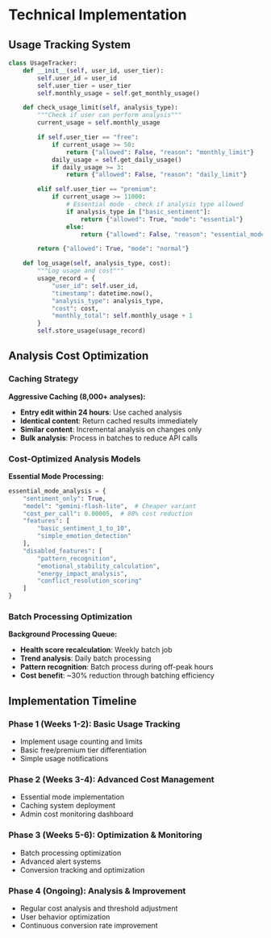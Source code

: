# Technical Implementation

## Usage Tracking System

```python
class UsageTracker:
    def __init__(self, user_id, user_tier):
        self.user_id = user_id
        self.user_tier = user_tier
        self.monthly_usage = self.get_monthly_usage()

    def check_usage_limit(self, analysis_type):
        """Check if user can perform analysis"""
        current_usage = self.monthly_usage

        if self.user_tier == "free":
            if current_usage >= 50:
                return {"allowed": False, "reason": "monthly_limit"}
            daily_usage = self.get_daily_usage()
            if daily_usage >= 3:
                return {"allowed": False, "reason": "daily_limit"}

        elif self.user_tier == "premium":
            if current_usage >= 11000:
                # Essential mode - check if analysis type allowed
                if analysis_type in ["basic_sentiment"]:
                    return {"allowed": True, "mode": "essential"}
                else:
                    return {"allowed": False, "reason": "essential_mode"}

        return {"allowed": True, "mode": "normal"}

    def log_usage(self, analysis_type, cost):
        """Log usage and cost"""
        usage_record = {
            "user_id": self.user_id,
            "timestamp": datetime.now(),
            "analysis_type": analysis_type,
            "cost": cost,
            "monthly_total": self.monthly_usage + 1
        }
        self.store_usage(usage_record)
```

## Analysis Cost Optimization

### Caching Strategy

**Aggressive Caching (8,000+ analyses):**

- **Entry edit within 24 hours**: Use cached analysis
- **Identical content**: Return cached results immediately
- **Similar content**: Incremental analysis on changes only
- **Bulk analysis**: Process in batches to reduce API calls

### Cost-Optimized Analysis Models

**Essential Mode Processing:**

```python
essential_mode_analysis = {
    "sentiment_only": True,
    "model": "gemini-flash-lite",  # Cheaper variant
    "cost_per_call": 0.00005,  # 80% cost reduction
    "features": [
        "basic_sentiment_1_to_10",
        "simple_emotion_detection"
    ],
    "disabled_features": [
        "pattern_recognition",
        "emotional_stability_calculation",
        "energy_impact_analysis",
        "conflict_resolution_scoring"
    ]
}
```

### Batch Processing Optimization

**Background Processing Queue:**

- **Health score recalculation**: Weekly batch job
- **Trend analysis**: Daily batch processing
- **Pattern recognition**: Batch process during off-peak hours
- **Cost benefit**: ~30% reduction through batching efficiency

## Implementation Timeline

### Phase 1 (Weeks 1-2): Basic Usage Tracking

- Implement usage counting and limits
- Basic free/premium tier differentiation
- Simple usage notifications

### Phase 2 (Weeks 3-4): Advanced Cost Management

- Essential mode implementation
- Caching system deployment
- Admin cost monitoring dashboard

### Phase 3 (Weeks 5-6): Optimization & Monitoring

- Batch processing optimization
- Advanced alert systems
- Conversion tracking and optimization

### Phase 4 (Ongoing): Analysis & Improvement

- Regular cost analysis and threshold adjustment
- User behavior optimization
- Continuous conversion rate improvement

